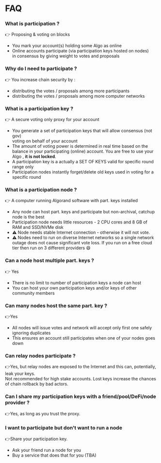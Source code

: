 # FAQ

### What is participation ?

👉 Proposing & voting on blocks

* You mark your account(s) holding some Algo as online
* Online accounts participate (via participation keys hosted on nodes) \
  in consensus by giving weight to votes and proposals

### Why do I need to participate ?

👉 You increase chain security by :

* distributing the votes / proposals among more participants
* distributing the votes / proposals among more computer networks

### What is a participation key ?

👉 A secure voting only proxy for your account

* You generate a set of participation keys that will allow consensus (not gov) \
  voting on behalf of your account
* The amount of voting power is determined in real time based on the balance in your participating (online) account. You are free to use your Algo , **it is not locked**.
* A participation key is a actually a SET OF KEYS valid for specific round range only
* Participation nodes instantly forget/delete old keys used in voting for a specific round

### What is a participation node ?

👉 A computer running Algorand software with part. keys installed

* Any node can host part. keys and participate but non-archival, catchup node is the best
* Participation node needs  little resources - 2 CPU cores and 8 GB of RAM and SSD/NVMe disk
* :warning: Node needs stable Internet connection - otherwise it will not vote.
* :warning: Nodes need to run on diverse Internet networks so a single network outage does not cause significant vote loss. If you run on a free cloud tier then run on 3 different providers :smile:

### Can a node host multiple part. keys ?

👉 Yes

* There is no limit to number of participation keys a node can host
* You can host your own participation keys and/or keys of other community members

### Can many nodes host the same part. key  ?

👉Yes

* All nodes will issue votes and network will accept only first one safely ignoring duplicates
* This ensures an account still participates when one of your nodes goes down&#x20;

### Can relay nodes participate ?

👉Yes, but relay nodes are exposed to the Internet and this can, potentially, leak your keys. \
Not recommended for high stake accounts. Lost keys increase the chances of chain rollback by bad actors.

### Can I share my participation keys with a friend/pool/DeFi/node provider ?

👉Yes, as long as you trust the proxy.

### I want to participate but don't want to run a node

👉Share your participation key.

* Ask your friend run a node for you
* Buy a service that does that for you (TBA)

